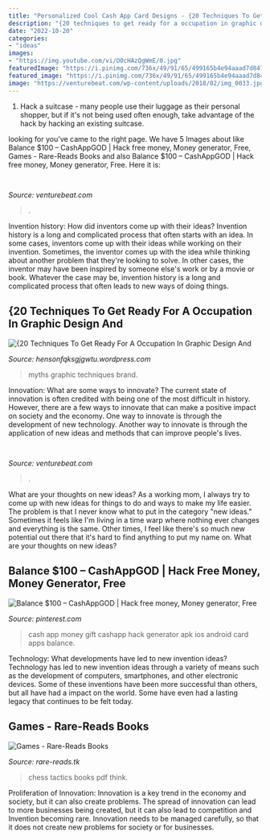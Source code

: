 ```yaml
---
title: "Personalized Cool Cash App Card Designs - {20 Techniques To Get Ready For A Occupation In Graphic Design And"
description: "{20 techniques to get ready for a occupation in graphic design and"
date: "2022-10-20"
categories:
- "ideas"
images:
- "https://img.youtube.com/vi/O0cHAzQgWmE/0.jpg"
featuredImage: "https://i.pinimg.com/736x/49/91/65/499165b4e94aaad7d84769144f138aed.jpg"
featured_image: "https://i.pinimg.com/736x/49/91/65/499165b4e94aaad7d84769144f138aed.jpg"
image: "https://venturebeat.com/wp-content/uploads/2018/02/img_0033.jpg?w=800"
---
```



1. Hack a suitcase - many people use their luggage as their personal shopper, but if it's not being used often enough, take advantage of the hack by hacking an existing suitcase.

	

		
looking for  you've came to the right page. We have 5 Images about  like Balance $100 – CashAppGOD | Hack free money, Money generator, Free, Games - Rare-Reads Books and also Balance $100 – CashAppGOD | Hack free money, Money generator, Free. Here it is:
		
    
## 

<img loading=lazy src="https://venturebeat.com/wp-content/uploads/2019/05/amd-ryzen-third-generation.jpg" onerror="this.onerror=null;this.src='https://tse1.mm.bing.net/th?id=OIP.11ghnT6m99Zk2gavAzErcQHaDt&amp;pid=15.1';" alt="">

_Source: venturebeat.com_

>. 

	

Invention history: How did inventors come up with their ideas?
Invention history is a long and complicated process that often starts with an idea. In some cases, inventors come up with their ideas while working on their invention. Sometimes, the inventor comes up with the idea while thinking about another problem that they're looking to solve. In other cases, the inventor may have been inspired by someone else's work or by a movie or book. Whatever the case may be, invention history is a long and complicated process that often leads to new ways of doing things.

    
## {20 Techniques To Get Ready For A Occupation In Graphic Design And

<img loading=lazy src="https://img.youtube.com/vi/O0cHAzQgWmE/0.jpg" onerror="this.onerror=null;this.src='https://tse4.mm.bing.net/th?id=OIP.uEp1WZWcy0B_NOpuojANcgEsDh&amp;pid=15.1';" alt="{20 Techniques To Get Ready For A Occupation In Graphic Design And">

_Source: hensonfqksgjgwtu.wordpress.com_

>myths graphic techniques brand. 

	

Innovation: What are some ways to innovate?
The current state of innovation is often credited with being one of the most difficult in history. However, there are a few ways to innovate that can make a positive impact on society and the economy. One way to innovate is through the development of new technology. Another way to innovate is through the application of new ideas and methods that can improve people's lives.

    
## 

<img loading=lazy src="https://venturebeat.com/wp-content/uploads/2018/02/img_0033.jpg?w=800" onerror="this.onerror=null;this.src='https://tse1.mm.bing.net/th?id=OIP.LpeAeE8t40c4fg_DkM0fmAHaEK&amp;pid=15.1';" alt="">

_Source: venturebeat.com_

>. 

	

What are your thoughts on new ideas?
As a working mom, I always try to come up with new ideas for things to do and ways to make my life easier. The problem is that I never know what to put in the category "new ideas." Sometimes it feels like I'm living in a time warp where nothing ever changes and everything is the same. Other times, I feel like there's so much new potential out there that it's hard to find anything to put my name on. What are your thoughts on new ideas?

    
## Balance $100 – CashAppGOD | Hack Free Money, Money Generator, Free

<img loading=lazy src="https://i.pinimg.com/736x/49/91/65/499165b4e94aaad7d84769144f138aed.jpg" onerror="this.onerror=null;this.src='https://tse3.mm.bing.net/th?id=OIP.gdAl8R8GBeJTD0rtUs4w3AHaEK&amp;pid=15.1';" alt="Balance $100 – CashAppGOD | Hack free money, Money generator, Free">

_Source: pinterest.com_

>cash app money gift cashapp hack generator apk ios android card apps balance. 

	

Technology: What developments have led to new invention ideas?
Technology has led to new invention ideas through a variety of means such as the development of computers, smartphones, and other electronic devices. Some of these inventions have been more successful than others, but all have had a impact on the world. Some have even had a lasting legacy that continues to be felt today.

    
## Games - Rare-Reads Books

<img loading=lazy src="https://images-na.ssl-images-amazon.com/images/I/515CIFEMWcL._SX339_BO1,204,203,200_.jpg" onerror="this.onerror=null;this.src='https://tse3.mm.bing.net/th?id=OIP.nSPoFmd71zBi_6et8hpUlQAAAA&amp;pid=15.1';" alt="Games - Rare-Reads Books">

_Source: rare-reads.tk_

>chess tactics books pdf think. 

	

Proliferation of Innovation:
Innovation is a key trend in the economy and society, but it can also create problems. The spread of innovation can lead to more businesses being created, but it can also lead to competition and Invention becoming rare. Innovation needs to be managed carefully, so that it does not create new problems for society or for businesses.

